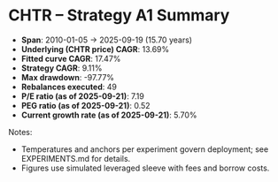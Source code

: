 # CHTR – Strategy A1 Summary

- **Span**: 2010-01-05 → 2025-09-19 (15.70 years)
- **Underlying (CHTR price) CAGR**: 13.69%
- **Fitted curve CAGR**: 17.47%
- **Strategy CAGR**: 9.11%
- **Max drawdown**: -97.77%
- **Rebalances executed**: 49
- **P/E ratio (as of 2025-09-21)**: 7.19
- **PEG ratio (as of 2025-09-21)**: 0.52
- **Current growth rate (as of 2025-09-21)**: 5.70%

Notes:

- Temperatures and anchors per experiment govern deployment; see EXPERIMENTS.md for details.
- Figures use simulated leveraged sleeve with fees and borrow costs.

